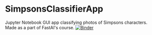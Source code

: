 # SimpsonsClassifierApp
Jupyter Notebook GUI app classifying photos of Simpsons characters. Made as a part of FastAI's course.
[![Binder](https://mybinder.org/badge_logo.svg)](https://mybinder.org/v2/gh/MichalPitr/SimpsonsClassifierApp/HEAD?urlpath=%2Fvoila%2Frender%2FSimpsonsClassifierFastAI.ipynb)
